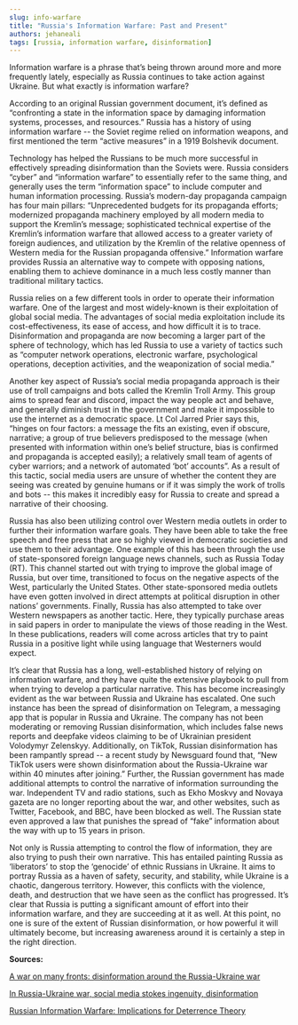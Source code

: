 ```yaml
---
slug: info-warfare
title: "Russia's Information Warfare: Past and Present"
authors: jehaneali
tags: [russia, information warfare, disinformation]
---
```


Information warfare is a phrase that’s being thrown around more and more frequently lately, especially as Russia continues to take action against Ukraine. But what exactly is information warfare? 
<!--truncate-->
According to an original Russian government document, it’s defined as “confronting a state in the information space by damaging information systems, processes, and resources.” Russia has a history of using information warfare -- the Soviet regime relied on information weapons, and first mentioned the term “active measures” in a 1919 Bolshevik document. 

Technology has helped the Russians to be much more successful in effectively spreading disinformation than the Soviets were. Russia considers “cyber” and “information warfare” to essentially refer to the same thing, and generally uses the term “information space” to include computer and human information processing. Russia’s modern-day propaganda campaign has four main pillars: “Unprecedented budgets for its propaganda efforts; modernized propaganda machinery employed by all modern media to support the Kremlin’s message; sophisticated technical expertise of the Kremlin’s information warfare that allowed access to a greater variety of foreign audiences, and utilization by the Kremlin of the relative openness of Western media for the Russian propaganda offensive.” Information warfare provides Russia an alternative way to compete with opposing nations, enabling them to achieve dominance in a much less costly manner than traditional military tactics. 

Russia relies on a few different tools in order to operate their information warfare. One of the largest and most widely-known is their exploitation of global social media. The advantages of social media exploitation include its cost-effectiveness, its ease of access, and how difficult it is to trace. Disinformation and propaganda are now becoming a larger part of the sphere of technology, which has led Russia to use a variety of tactics such as “computer network operations, electronic warfare, psychological operations, deception activities, and the weaponization of social media.”

Another key aspect of Russia’s social media propaganda approach is their use of troll campaigns and bots called the Kremlin Troll Army. This group aims to spread fear and discord, impact the way people act and behave, and generally diminish trust in the government and make it impossible to use the internet as a democratic space. Lt Col Jarred Prier says this, “hinges on four factors: a message the fits an existing, even if obscure, narrative; a group of true believers predisposed to the message (when presented with information within one’s belief structure, bias is confirmed and propaganda is accepted easily); a relatively small team of agents of cyber warriors; and a network of automated ‘bot’ accounts”. As a result of this tactic, social media users are unsure of whether the content they are seeing was created by genuine humans or if it was simply the work of trolls and bots -- this makes it incredibly easy for Russia to create and spread a narrative of their choosing. 

Russia has also been utilizing control over Western media outlets in order to further their information warfare goals. They have been able to take the free speech and free press that are so highly viewed in democratic societies and use them to their advantage. One example of this has been through the use of state-sponsored foreign language news channels, such as Russia Today (RT). This channel started out with trying to improve the global image of Russia, but over time, transitioned to focus on the negative aspects of the West, particularly the United States. Other state-sponsored media outlets have even gotten involved in direct attempts at political disruption in other nations’ governments. Finally, Russia has also attempted to take over Western newspapers as another tactic. Here, they typically purchase areas in said papers in order to manipulate the views of those reading in the West. In these publications, readers will come across articles that try to paint Russia in a positive light while using language that Westerners would expect. 

It’s clear that Russia has a long, well-established history of relying on information warfare, and they have quite the extensive playbook to pull from when trying to develop a particular narrative. This has become increasingly evident as the war between Russia and Ukraine has escalated. One such instance has been the spread of disinformation on Telegram, a messaging app that is popular in Russia and Ukraine. The company has not been moderating or removing Russian disinformation, which includes false news reports and deepfake videos claiming to be of Ukrainian president Volodymyr Zelenskyy. Additionally, on TikTok, Russian disinformation has been rampantly spread -- a recent study by Newsguard found that, “New TikTok users were shown disinformation about the Russia-Ukraine war within 40 minutes after joining.” Further, the Russian government has made additional attempts to control the narrative of information surrounding the war. Independent TV and radio stations, such as Ekho Moskvy and Novaya gazeta are no longer reporting about the war, and other websites, such as Twitter, Facebook, and BBC, have been blocked as well. The Russian state even approved a law that punishes the spread of “fake” information about the way with up to 15 years in prison.

Not only is Russia attempting to control the flow of information, they are also trying to push their own narrative. This has entailed painting Russia as ‘liberators’ to stop the ‘genocide’ of ethnic Russians in Ukraine. It aims to portray Russia as a haven of safety, security, and stability, while Ukraine is a chaotic, dangerous territory. However, this conflicts with the violence, death, and destruction that we have seen as the conflict has progressed. It’s clear that Russia is putting a significant amount of effort into their information warfare, and they are succeeding at it as well. At this point, no one is sure of the extent of Russian disinformation, or how powerful it will ultimately become, but increasing awareness around it is certainly a step in the right direction. 

**Sources:**

[A war on many fronts: disinformation around the Russia-Ukraine war](https://odi.org/en/insights/a-war-on-many-fronts-disinformation-around-the-russia-ukraine-war/)

[In Russia-Ukraine war, social media stokes ingenuity, disinformation](https://mitsloan.mit.edu/ideas-made-to-matter/russia-ukraine-war-social-media-stokes-ingenuity-disinformation)

[Russian Information Warfare: Implications for Deterrence Theory](https://www.jstor.org/stable/26481910)

